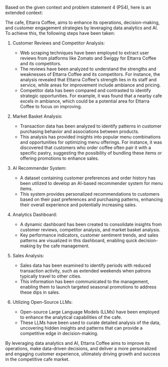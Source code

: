 Based on the given context and problem statement 4 (PS4), here is an extended context:

The cafe, Ettarra Coffee, aims to enhance its operations, decision-making, and customer engagement strategies by leveraging data analytics and AI. To achieve this, the following steps have been taken:

1. Customer Reviews and Competitor Analysis:
   - Web scraping techniques have been employed to extract user reviews from platforms like Zomato and Swiggy for Ettarra Coffee and its competitors.
   - The reviews have been analyzed to understand the strengths and weaknesses of Ettarra Coffee and its competitors. For instance, the analysis revealed that Ettarra Coffee's strength lies in its staff and service, while areas for improvement include ambiance and pricing.
   - Competitor data has been compared and contrasted to identify strategic opportunities. For example, it was found that a nearby cafe excels in ambiance, which could be a potential area for Ettarra Coffee to focus on improving.

2. Market Basket Analysis:
   - Transaction data has been analyzed to identify patterns in customer purchasing behavior and associations between products.
   - This analysis has provided insights into popular menu combinations and opportunities for optimizing menu offerings. For instance, it was discovered that customers who order coffee often pair it with a specific pastry, suggesting the possibility of bundling these items or offering promotions to enhance sales.

3. AI Recommender System:
   - A dataset containing customer preferences and order history has been utilized to develop an AI-based recommender system for menu items.
   - This system provides personalized recommendations to customers based on their past preferences and purchasing patterns, enhancing their overall experience and potentially increasing sales.

4. Analytics Dashboard:
   - A dynamic dashboard has been created to consolidate insights from customer reviews, competitor analysis, and market basket analysis.
   - Key performance indicators, customer sentiment trends, and sales patterns are visualized in this dashboard, enabling quick decision-making by the cafe management.

5. Sales Analysis:
   - Sales data has been examined to identify periods with reduced transaction activity, such as extended weekends when patrons typically travel to other cities.
   - This information has been communicated to the management, enabling them to launch targeted seasonal promotions to address these dips in sales.

6. Utilizing Open-Source LLMs:
   - Open-source Large Language Models (LLMs) have been employed to enhance the analytical capabilities of the cafe.
   - These LLMs have been used to curate detailed analysis of the data, uncovering hidden insights and patterns that can provide a competitive edge in decision-making.

By leveraging data analytics and AI, Ettarra Coffee aims to improve its operations, make data-driven decisions, and deliver a more personalized and engaging customer experience, ultimately driving growth and success in the competitive cafe market.
